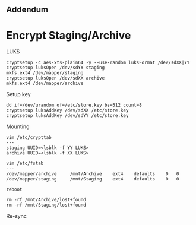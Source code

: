 Addendum
---

# Encrypt Staging/Archive

LUKS
```
cryptsetup -c aes-xts-plain64 -y --use-random luksFormat /dev/sdXX|YY
cryptsetup luksOpen /dev/sdYY staging
mkfs.ext4 /dev/mapper/staging
cryptsetup luksOpen /dev/sdXX archive
mkfs.ext4 /dev/mapper/archive
```

Setup key
```
dd if=/dev/urandom of=/etc/store.key bs=512 count=8
cryptsetup luksAddKey /dev/sdXX /etc/store.key
cryptsetup luksAddKey /dev/sdYY /etc/store.key
```

Mounting
```
vim /etc/crypttab
---
staging UUID=<lsblk -f YY LUKS>
archive UUID=<lsblk -f XX LUKS>
```

```
vim /etc/fstab
---
/dev/mapper/archive     /mnt/Archive    ext4    defaults    0   0
/dev/mapper/staging     /mnt/Staging    ext4    defaults    0   0
```

```
reboot
```

```
rm -rf /mnt/Archive/lost+found
rm -rf /mnt/Staging/lost+found
```

Re-sync
